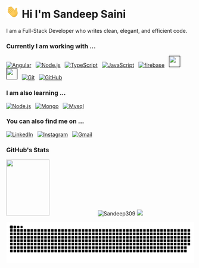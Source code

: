 <h1><img src="https://raw.githubusercontent.com/ABSphreak/ABSphreak/master/gifs/Hi.gif" width="35">  Hi I'm Sandeep Saini</h1>
I am a Full-Stack Developer who writes clean, elegant, and efficient code.

### Currently I am working with ...

<a href="" target="_blank" title="Angular" rel="noreferrer"><img src="https://www.vectorlogo.zone/logos/angular/angular-icon.svg" alt="Angular" width="30" height="30"/></a>&nbsp;&nbsp;
<a href="" target="_blank" title="Node.js" rel="noreferrer"><img src="https://www.vectorlogo.zone/logos/nodejs/nodejs-icon.svg" alt="Node.js" width="30" height="30"/></a>&nbsp;&nbsp;
<a href="" target="_blank" title="TypeScript" rel="noreferrer"><img src="https://www.vectorlogo.zone/logos/typescriptlang/typescriptlang-icon.svg" alt="TypeScript" width="30" height="30"/></a>&nbsp;&nbsp;
<a href="" target="_blank" title="JavaScript" rel="noreferrer"><img src="https://www.freepnglogos.com/uploads/javascript-png/javascript-vector-logo-yellow-png-transparent-javascript-vector-12.png" alt="JavaScript" width="30" height="30"/></a>&nbsp;&nbsp;
<a href="" target="_blank" title="firebase" rel="noreferrer"><img src="https://www.vectorlogo.zone/logos/firebase/firebase-icon.svg" alt="firebase" width="60" height="30"/></a>&nbsp;&nbsp;
<a href="" target="_blank" title="HTML" rel="noreferrer"><img src="https://www.vectorlogo.zone/logos/w3_html5/w3_html5-icon.svg" alt="" width="30" height="30"/></a>&nbsp;&nbsp;
<a href="" target="_blank" title="CSS" rel="noreferrer"><img src="https://www.vectorlogo.zone/logos/w3_css/w3_css-icon.svg" alt="" width="30" height="30"/></a>&nbsp;&nbsp;
<a href="" target="_blank" title="Git" rel="noreferrer"><img src="https://www.vectorlogo.zone/logos/git-scm/git-scm-icon.svg" alt="Git" width="30" height="30"/></a>&nbsp;&nbsp;
<a href="" target="_blank" title="GitHub" rel="noreferrer"><img src="https://www.vectorlogo.zone/logos/github/github-tile.svg" alt="GitHub" width="30" height="30"/></a>&nbsp;&nbsp;

### I am also learning ...
<a href="" target="_blank" title="Node.js" rel="noreferrer"><img src="https://www.vectorlogo.zone/logos/nodejs/nodejs-icon.svg" alt="Node.js" width="30" height="30"/></a>&nbsp;&nbsp;
<a href="" target="_blank" title="MongoDB" rel="noreferrer"><img src="https://www.vectorlogo.zone/logos/mongodb/mongodb-icon.svg" alt="Mongo" width="30" height="30"/></a>&nbsp;&nbsp;
<a href="" target="_blank" title="Mysql" rel="noreferrer"><img src="https://www.vectorlogo.zone/logos/mysql/mysql-official.svg" alt="Mysql" width="60" height="30"/></a>&nbsp;&nbsp;



### You can also find me on ...

<a href="https://www.linkedin.com/in/sandeepsaini309/" title="sandeepsaini309" target="_blank" rel="noreferrer"><img src="https://www.vectorlogo.zone/logos/linkedin/linkedin-tile.svg" alt="LinkedIn" width="30" height="30"/></a>&nbsp;&nbsp;
<a href="https://www.instagram.com/sandeepsaini309/" title="sandeepsaini309" target="_blank" rel="noreferrer"><img src="https://www.vectorlogo.zone/logos/instagram/instagram-icon.svg" alt="Instagram" width="30" height="30"/></a>&nbsp;&nbsp;
<a href="mailto:connectwithsandeepsaini@gmail.com" target="_blank" title="connectwithsandeepsaini@gmail.com" rel="noreferrer"><img src="https://www.vectorlogo.zone/logos/gmail/gmail-tile.svg" alt="Gmail" width="30" height="30"/></a>

### GitHub's Stats
<p>
<img width="48%" height="150" src="https://github-readme-streak-stats.herokuapp.com?user=Sandeep309&hide_border=true&theme=radical&mode=weekly">
<img width="48%" height="150" src="https://github-readme-stats.vercel.app/api/top-langs/?username=Sandeep309&layout=compact&hide_border=true&theme=radical" alt="Sandeep309"  />
<img height="200" src="https://github-readme-stats.vercel.app/api?username=Sandeep309&show_icons=true&theme=radical">
</p>

<picture>
  <source media="(prefers-color-scheme: dark)" srcset="https://raw.githubusercontent.com/sandeep309/sandeep309/output/github-contribution-grid-snake-dark.svg">
  <source media="(prefers-color-scheme: light)" srcset="https://raw.githubusercontent.com/sandeep309/sandeep309/output/github-contribution-grid-snake.svg">
  <img alt="github contribution grid snake animation" src="https://raw.githubusercontent.com/sandeep309/sandeep309/output/github-contribution-grid-snake.svg">
</picture>

<!-- ## Sandeep's GitHub activity graph

<p>
<img src="https://github-readme-activity-graph.vercel.app/graph?username=Sandeep309&theme=github-compact&hide_border=true">
</p> -->

<!-- <p align="center">
   <img src="https://github.com/killshotxd/svgIcons/blob/main/github-contribution-grid-snake.svg" alt="snake">
</p> -->
